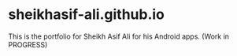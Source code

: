 # sheikhasif-ali.github.io
This is the portfolio for Sheikh Asif Ali for his Android apps.
(Work in PROGRESS)
